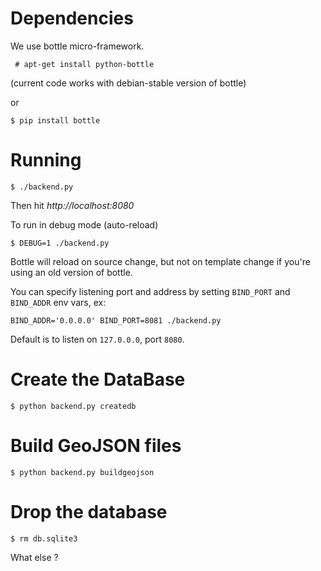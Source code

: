 Dependencies
============
We use bottle micro-framework.


     # apt-get install python-bottle

(current code works with debian-stable version of bottle)

or

    $ pip install bottle

Running
=======

    $ ./backend.py


Then hit *http://localhost:8080*

To run in debug mode (auto-reload)

    $ DEBUG=1 ./backend.py

Bottle will reload on source change, but not on template change if you're using
an old version of bottle.

You can specify listening port and address by setting `BIND_PORT` and
`BIND_ADDR` env vars, ex:

    BIND_ADDR='0.0.0.0' BIND_PORT=8081 ./backend.py

Default is to listen on `127.0.0.0`, port `8080`.

Create the DataBase
===================

    $ python backend.py createdb

Build GeoJSON files
===================

    $ python backend.py buildgeojson

Drop the database
=================

    $ rm db.sqlite3

What else ?
